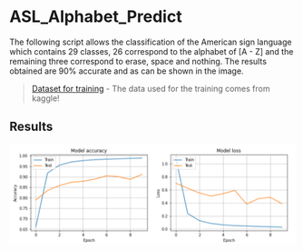 ﻿# ASL_Alphabet_Predict
 
The following script allows the classification of the American sign language which contains 29 classes, 26 correspond to the alphabet of [A - Z] and the remaining three correspond to erase, space and nothing.
The results obtained are 90% accurate and as can be shown in the image.
>[Dataset for training](https://www.kaggle.com/grassknoted/asl-alphabet) - The data used for the training comes from kaggle!
 ## Results
![Results](/Capture/best.png)
